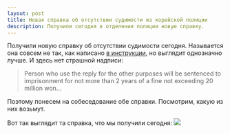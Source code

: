 ```yaml
---
layout: post
title: Новая справка об отсутствии судимости из корейской полиции
description: Получили сегодня в отделении полиции новую справку.
---
```


Получили новую справку об отсутствии судимости сегодня. Называется она совсем
не так, как написано
[в инструкции](http://travel.state.gov/content/visas/english/fees/reciprocity-by-country/KS.html#policerecords-2),
но выглядит однозначно лучше. И здесь нет страшной надписи:

> Person who use the reply for the other purposes will be sentenced to imprisonment for not more than
2 years of a fine not exceeding 20 million won...

Поэтому понесем на собеседование обе справки. Посмотрим,
какую из них возьмут.

Вот так выглядит та справка, что мы получили сегодня:
<img src="http://i.imgur.com/8Kd9Ffq.jpg" class="img-responsive img-thumbnail">

